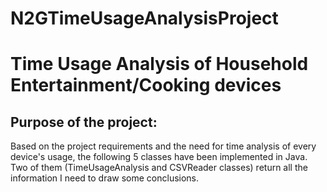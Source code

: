 # N2GTimeUsageAnalysisProject
<h1>Time Usage Analysis of Household Entertainment/Cooking devices</h1>
<h2>Purpose of the project:  </h2>
Based on the project requirements and the need for time analysis of every device's usage, the following 5 classes have been implemented in Java. Two of them (TimeUsageAnalysis and CSVReader classes) return all the information I need to draw some conclusions.
